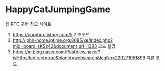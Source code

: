# HappyCatJumpingGame
웹 RTC 구현 참고 사이트
1. https://cornbro.tistory.com/5 기초코드
2. http://john-home.iptime.org:8085/xe/index.php?mid=board_sKSz42&document_srl=1383 코드 설명
3. https://m.blog.naver.com/PostView.naver?isHttpsRedirect=true&blogId=websearch&logNo=220271951899 다른 코드
